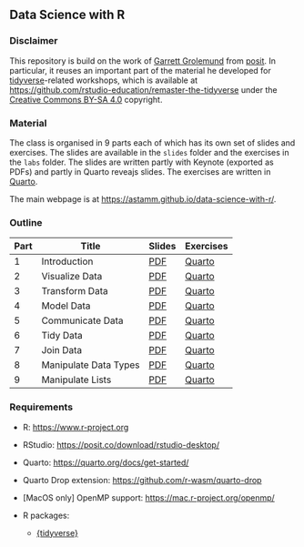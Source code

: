 ## Data Science with R

### Disclaimer

This repository is build on the work of [Garrett
Grolemund](https://www.linkedin.com/in/garrett-grolemund-49328411/) from
[posit](https://posit.co). In particular, it reuses an important part of the
material he developed for [tidyverse](https://www.tidyverse.org)-related
workshops, which is available at
<https://github.com/rstudio-education/remaster-the-tidyverse> under the
[Creative Commons BY-SA 4.0](https://creativecommons.org/licenses/by-sa/4.0/)
copyright.

### Material

The class is organised in 9 parts each of which has its own set of slides and
exercises. The slides are available in the `slides` folder and the exercises in
the `labs` folder. The slides are written partly with Keynote (exported as PDFs)
and partly in Quarto reveajs slides. The exercises are written in
[Quarto](https://quarto.org).

The main webpage is at <https://astamm.github.io/data-science-with-r/>.

### Outline

| Part | Title | Slides | Exercises |
|------|-------|--------|-----------|
| 1    | Introduction | [PDF](01_Introduction/01-Introduction-Slides.pdf) | [Quarto](https://raw.githubusercontent.com/astamm/data-science-with-r/refs/heads/main/01_Introduction/01-Introduction-Exercises.qmd) |
| 2    | Visualize Data | [PDF](02_Visualize/02-Visualize-Slides.pdf) | [Quarto](https://raw.githubusercontent.com/astamm/data-science-with-r/refs/heads/main/02_Visualize/02-Visualize-Exercises.qmd) |
| 3    | Transform Data | [PDF](slides/03-transform-data.pdf) | [Quarto](labs/03-transform-data.Rmd) |
| 4    | Model Data | [PDF](slides/04-model-data.pdf) | [Quarto](labs/04-model-data.Rmd) |
| 5    | Communicate Data | [PDF](slides/05-communicate-data.pdf) | [Quarto](labs/05-communicate-data.Rmd) |
| 6    | Tidy Data | [PDF](slides/06-tidy-data.pdf) | [Quarto](labs/06-tidy-data.Rmd) |
| 7    | Join Data | [PDF](slides/07-join-data.pdf) | [Quarto](labs/07-join-data.Rmd) |
| 8    | Manipulate Data Types | [PDF](slides/08-manipulate-data-types.pdf) | [Quarto](labs/08-manipulate-data-types.Rmd) |
| 9    | Manipulate Lists | [PDF](slides/09-manipulate-lists.pdf) | [Quarto](labs/09-manipulate-lists.Rmd) |

### Requirements

- R: <https://www.r-project.org>
- RStudio: <https://posit.co/download/rstudio-desktop/>
- Quarto: <https://quarto.org/docs/get-started/>
- Quarto Drop extension: <https://github.com/r-wasm/quarto-drop>
- [MacOS only] OpenMP support: <https://mac.r-project.org/openmp/>
- R packages: 

    - [{tidyverse}](https://www.tidyverse.org)
